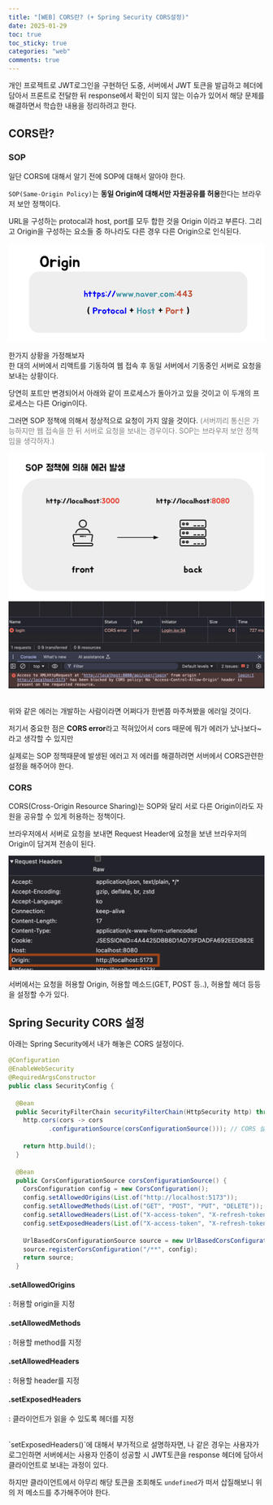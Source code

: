 ```yaml
---
title: "[WEB] CORS란? (+ Spring Security CORS설정)"
date: 2025-01-29
toc: true
toc_sticky: true
categories: "web"
comments: true
---
```


개인 프로젝트로 JWT로그인을 구현하던 도중, 서버에서 JWT 토큰을 발급하고 헤더에 담아서 프론트로 전달한 뒤 response에서 확인이 되지 않는 이슈가 있어서 해당 문제를 해결하면서 학습한 내용을 정리하려고 한다.

## CORS란?
### SOP

일단 CORS에 대해서 알기 전에 SOP에 대해서 알아야 한다.

`SOP(Same-Origin Policy)`는 **동일 Origin에 대해서만 자원공유를 허용**한다는 브라우저 보안 정책이다.

URL을 구성하는 protocal과 host, port를 모두 합한 것을 Origin 이라고 부른다. 그리고 Origin을 구성하는 요소들 중 하나라도 다른 경우 다른 Origin으로 인식된다.
<p>
  <img src="/assets/images/web/web/cors1.png">
</p>

한가지 상황을 가정해보자<br/>
한 대의 서버에서 리액트를 기동하여 웹 접속 후 동일 서버에서 기동중인 서버로 요청을 보내는 상황이다.

당연히 포트만 변경되어서 아래와 같이 프로세스가 돌아가고 있을 것이고 이 두개의 프로세스는 다른 Origin이다.

그러면 SOP 정책에 의해서 정상적으로 요청이 가지 않을 것이다.
<span style="color:gray">(서버끼리 통신은 가능하지만 웹 접속을 한 뒤 서버로 요청을 보내는 경우이다. SOP는 브라우저 보안 정책임을 생각하자.)</span>
<p>
  <img src="/assets/images/web/web/cors2.png">
  <img src="/assets/images/web/web/cors3.png">
</p>
<br/>
위와 같은 에러는 개발하는 사람이라면 어쩌다가 한번쯤 마주쳐봤을 에러일 것이다.

저기서 중요한 점은 **CORS error**라고 적혀있어서 cors 때문에 뭐가 에러가 났나보다~ 라고 생각할 수 있지만

실제로는 SOP 정책때문에 발생된 에러고 저 에러를 해결하려면 서버에서 CORS관련한 설정을 해주어야 한다.

### CORS

CORS(Cross-Origin Resource Sharing)는 SOP와 달리 서로 다른 Origin이라도 자원을 공유할 수 있게 허용하는 정책이다.

브라우저에서 서버로 요청을 보내면 Request Header에 요청을 보낸 브라우저의 Origin이 담겨져 전송이 된다.

<p>
  <img src="/assets/images/web/web/cors4.png">
</p>

서버에서는 요청을 허용할 Origin, 허용할 메소드(GET, POST 등..), 허용할 헤더 등등을 설정할 수가 있다.

## Spring Security CORS 설정
아래는 Spring Security에서 내가 해놓은 CORS 설정이다.

```java
@Configuration
@EnableWebSecurity
@RequiredArgsConstructor
public class SecurityConfig {

  @Bean
  public SecurityFilterChain securityFilterChain(HttpSecurity http) throws Exception {
    http.cors(cors -> cors
           .configurationSource(corsConfigurationSource())); // CORS 설정 적용

    return http.build();
  }

  @Bean
  public CorsConfigurationSource corsConfigurationSource() {
    CorsConfiguration config = new CorsConfiguration();
    config.setAllowedOrigins(List.of("http://localhost:5173"));
    config.setAllowedMethods(List.of("GET", "POST", "PUT", "DELETE"));
    config.setAllowedHeaders(List.of("X-access-token", "X-refresh-token", "Content-Type", "Authorization"));
    config.setExposedHeaders(List.of("X-access-token", "X-refresh-token", "Content-Type", "Authorization"));

    UrlBasedCorsConfigurationSource source = new UrlBasedCorsConfigurationSource();
    source.registerCorsConfiguration("/**", config);
    return source;
  }
```

#### **.setAllowedOrigins**
: 허용할 origin을 지정
#### **.setAllowedMethods**
: 허용할 method를 지정
#### **.setAllowedHeaders**
: 허용할 header를 지정
#### **.setExposedHeaders**
: 클라이언트가 읽을 수 있도록 헤더를 지정

<br/>
`setExposedHeaders()`에 대해서 부가적으로 설명하자면, 나 같은 경우는 사용자가 로그인하면 서버에서는 사용자 인증이 성공할 시 JWT토큰을 response 헤더에 담아서 클라이언트로 보내는 과정이 있다.

하지만 클라이언트에서 아무리 해당 토큰을 조회해도 `undefined`가 떠서 삽질해보니 위의 저 메소드를 추가해주어야 한다.